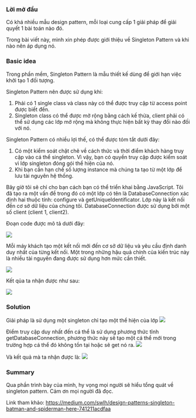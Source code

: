 ### Lời mở đầu 

Có khá nhiều mẫu design pattern, mỗi loại cung cấp 1 giải pháp để giải quyết 1 bài toán nào đó. 

Trong bài viết này, mình xin phép được giới thiệu về Singleton Pattern và khi nào nên áp dụng nó.

### Basic idea 

Trong phần mềm, Singleton Pattern là mẫu thiết kế dùng để giới hạn việc khởi tạo 1 đối tượng. 

Singleton Pattern nên được sử dụng khi:

1.  Phải có 1 single class và class này có thể được truy cập từ access point được biết đến.
2.  Singleton class có thể được mở rộng bằng cách kế thừa, client  phải có thể sử dụng các lớp mở rộng mà không thực hiện bất kỳ thay đổi nào đối với nó.

Singleton Pattern có nhiều lợi thế, có thể được tóm tắt dưới đây: 

1. Có một kiểm soát chặt chẽ về cách thức và thời điểm khách hàng truy cập vào cá thể singleton. Vì vậy, bạn có quyền truy cập được kiểm soát vì lớp singleton đóng gói thể hiện của nó.
2. Khi bạn cần hạn chế số lượng instance mà chúng ta tạo từ một lớp để lưu tài nguyên hệ thống.

Bây giờ tôi sẽ chỉ cho bạn cách bạn có thể triển khai bằng JavaScript. Tôi đã tạo ra một vấn đề trong đó có một lớp có tên là DatabaseConnection xác định hai thuộc tính: configure và getUniqueIdentificator. Lớp này là kết nối đến cơ sở dữ liệu của chúng tôi. DatabaseConnection được sử dụng bởi một số client (client 1, client2).


Đoạn code được mô tả dưới đây:

![](https://images.viblo.asia/6b064095-455b-46d8-b6fc-9129c38d8080.png)

Mỗi máy khách tạo một kết nối mới đến cơ sở dữ liệu và yêu cầu định danh duy nhất của từng kết nối. Một trong những hậu quả chính của kiến trúc này là nhiều tài nguyên đang được sử dụng hơn mức cần thiết.

![](https://images.viblo.asia/931c73e6-cf06-4591-831f-6e1b9dd37357.png)

Kết qủa ta nhận được như sau: 

![](https://images.viblo.asia/67c593a7-5fc7-4be4-be5e-530949f6f5c9.png)

###  Solution 

Giải pháp là sử dụng một singleton chỉ tạo một thể hiện của lớp
![](https://images.viblo.asia/d3601b9b-64d6-4d14-ac31-26b5c539ad6e.png)

Điểm truy cập duy nhất đến cá thể là sử dụng phương thức tĩnh getDatabaseConnection, phương thức này sẽ tạo một cá thể mới trong trường hợp cá thể đó không tồn tại hoặc sẽ get nó ra.
![](https://images.viblo.asia/0fb945e3-7e19-492c-9c31-e68b0925917a.png)

Và kết quả mà ta nhận được là: 
![](https://images.viblo.asia/33b163f7-101b-42b5-907f-2e8cb0ad1624.png)

### Summary 

Qua phần trình bày của mình, hy vọng mọi người sẽ hiểu tổng quát về singleton pattern. Cảm ơn mọi người đã đọc.

Link tham khảo: https://medium.com/swlh/design-patterns-singleton-batman-and-spiderman-here-741211acdfaa